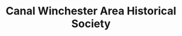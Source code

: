 ---
layout: repo
title: "Canal Winchester Area Historical Society"
id: 287
permalink: repos/287/
---